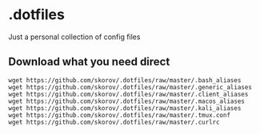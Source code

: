 # .dotfiles
Just a personal collection of config files

## Download what you need direct
```
wget https://github.com/skorov/.dotfiles/raw/master/.bash_aliases
wget https://github.com/skorov/.dotfiles/raw/master/.generic_aliases
wget https://github.com/skorov/.dotfiles/raw/master/.client_aliases
wget https://github.com/skorov/.dotfiles/raw/master/.macos_aliases
wget https://github.com/skorov/.dotfiles/raw/master/.kali_aliases
wget https://github.com/skorov/.dotfiles/raw/master/.tmux.conf
wget https://github.com/skorov/.dotfiles/raw/master/.curlrc
```